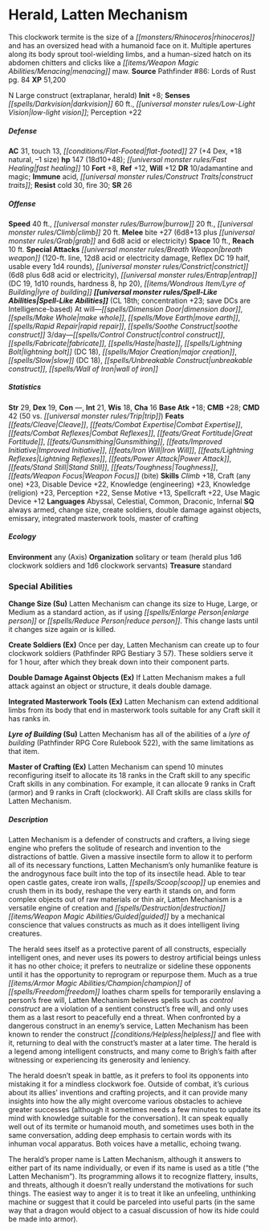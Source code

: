 ﻿---
cssclass: [monsters]
title1: Herald, Latten Mechanism
desc_short: This clockwork termite is the size of a rhinoceros and has an oversized
  head with a humanoid face on it. Multiple apertures along its body sprout tool-wielding
  limbs, and a human-sized hatch on its abdomen chitters and clicks like a menacing
  maw.
title2: Latten Mechanism
CR: 15
sources:
- name: 'Pathfinder #86: Lords of Rust'
  page: 84
  link: http://paizo.com/products/btpy97az?Pathfinder-Adventure-Path-86-Lords-of-Rust
XP: 51200
alignment: N
size: Large
type: construct
subtypes:
- extraplanar
- herald
initiative:
  bonus: 8
senses:
  darkvision: 60
  low-light vision: true
AC:
  AC: 31
  touch: 13
  flat_footed: 27
  components:
    dex: 4
    natural: 18
    size: -1
HP:
  HP: 147
  long: 18d10+48
  fast_healing: 10
saves:
  fort: 8
  ref: 12
  will: 12
DR:
- amount: 10
  weakness: adamantine and magic
immunities:
- acid
- construct traits
resistances:
  cold: 30
  fire: 30
SR: 26
speeds:
  base: 40
  burrow: 20
  climb: 20
attacks:
  melee:
  - - text: bite +27 (6d8+13 plus grab and 6d8 acid or electricity)
      entries:
      - - damage: 6d8+13
        - effect: grab
        - damage: 6d8
          type: acid or electricity
      attack: bite
      bonus:
      - 27
  special:
  - breath weapon (120-ft. line, 12d8 acid or electricity damage, Reflex DC 19 half,
    usable every 1d4 rounds)
  - constrict (6d8 plus 6d8 acid or electricity)
  - entrap (DC 19, 1d10 rounds, hardness 8, hp 20)
  - lyre of building
space: 10
reach: 10
spell_like_abilities:
  entries:
  - name: dimension door
    source: default
    freq: At will
  - name: make whole
    source: default
    freq: At will
  - name: move earth
    source: default
    freq: At will
  - superscripts:
    - UM
    name: rapid repair
    source: default
    freq: At will
  - superscripts:
    - UM
    name: soothe construct
    source: default
    freq: At will
  - superscripts:
    - UM
    name: control construct
    source: default
    freq: 3/day
  - name: fabricate
    source: default
    freq: 3/day
  - name: haste
    source: default
    freq: 3/day
  - name: lightning bolt
    source: default
    freq: 3/day
    DC: 18
  - name: major creation
    source: default
    freq: 3/day
  - name: slow
    source: default
    freq: 3/day
    DC: 18
  - superscripts:
    - UM
    name: unbreakable construct
    source: default
    freq: 3/day
  - name: wall of iron
    source: default
    freq: 3/day
  sources:
  - name: default
    CL: 18
    concentration: 23
    DC_ability_score: Intelligence
ability_scores:
  STR: 29
  DEX: 19
  CON:
  INT: 21
  WIS: 18
  CHA: 16
BAB: 18
CMB: 28
CMD: 42
CMD_other: 50 vs. trip
feats:
- name: Cleave
- name: Combat Expertise
- name: Combat Reflexes
- name: Great Fortitude
- name: Gunsmithing
- name: Improved Initiative
- name: Iron Will
- name: Lightning Reflexes
- name: Power Attack
- name: Stand Still
- name: Toughness
- name: Weapon Focus (bite)
skills:
  Climb: 18
  Craft (any one): 23
  Disable Device: 22
  Knowledge (engineering): 23
  Knowledge (religion): 23
  Perception: 22
  Sense Motive: 13
  Spellcraft: 22
  Use Magic Device: 12
languages:
- Abyssal
- Celestial
- Common
- Draconic
- Infernal
special_qualities:
- always armed
- change size
- create soldiers
- double damage against objects
- emissary
- integrated masterwork tools
- master of crafting
ecology:
  environment: any (Axis)
  organization: solitary or team (herald plus 1d6 clockwork soldiers and 1d6 clockwork
    servants)
  treasure_type: standard
special_abilities:
  Change Size (Su): Latten Mechanism can change its size to Huge, Large, or Medium
    as a standard action, as if using enlarge person or reduce person. This change
    lasts until it changes size again or is killed.
  Create Soldiers (Ex): Once per day, Latten Mechanism can create up to four clockwork
    soldiers (Pathfinder RPG Bestiary 3 57). These soldiers serve it for 1 hour, after
    which they break down into their component parts.
  Double Damage Against Objects (Ex): If Latten Mechanism makes a full attack against
    an object or structure, it deals double damage.
  Integrated Masterwork Tools (Ex): Latten Mechanism can extend additional limbs from
    its body that end in masterwork tools suitable for any Craft skill it has ranks
    in.
  Lyre of Building (Su): Latten Mechanism has all of the abilities of a lyre of building
    (Pathfinder RPG Core Rulebook 522), with the same limitations as that item.
  Master of Crafting (Ex): Latten Mechanism can spend 10 minutes reconfiguring itself
    to allocate its 18 ranks in the Craft skill to any specific Craft skills in any
    combination. For example, it can allocate 9 ranks in Craft (armor) and 9 ranks
    in Craft (clockwork). All Craft skills are class skills for Latten Mechanism.
desc_long: |-
  Latten Mechanism is a defender of constructs and crafters, a living siege engine who prefers the solitude of research and invention to the distractions of battle. Given a massive insectile form to allow it to perform all of its necessary functions, Latten Mechanism's only humanlike feature is the androgynous face built into the top of its insectile head. Able to tear open castle gates, create iron walls, scoop up enemies and crush them in its body, reshape the very earth it stands on, and form complex objects out of raw materials or thin air, Latten Mechanism is a versatile engine of creation and destruction guided by a mechanical conscience that values constructs as much as it does intelligent living creatures.

  The herald sees itself as a protective parent of all constructs, especially intelligent ones, and never uses its powers to destroy artificial beings unless it has no other choice; it prefers to neutralize or sideline these opponents until it has the opportunity to reprogram or repurpose them. Much as a true champion of freedom loathes charm spells for temporarily enslaving a person's free will, Latten Mechanism believes spells such as control construct are a violation of a sentient construct's free will, and only uses them as a last resort to peacefully end a threat. When confronted by a dangerous construct in an enemy's service, Latten Mechanism has been known to render the construct helpless and flee with it, returning to deal with the construct's master at a later time. The herald is a legend among intelligent constructs, and many come to Brigh's faith after witnessing or experiencing its generosity and leniency.

  The herald doesn't speak in battle, as it prefers to fool its opponents into mistaking it for a mindless clockwork foe. Outside of combat, it's curious about its allies' inventions and crafting projects, and it can provide many insights into how the ally might overcome various obstacles to achieve greater successes (although it sometimes needs a few minutes to update its mind with knowledge suitable for the conversation). It can speak equally well out of its termite or humanoid mouth, and sometimes uses both in the same conversation, adding deep emphasis to certain words with its inhuman vocal apparatus. Both voices have a metallic, echoing twang.

  The herald's proper name is Latten Mechanism, although it answers to either part of its name individually, or even if its name is used as a title (“the Latten Mechanism”). Its programming allows it to recognize flattery, insults, and threats, although it doesn't really understand the motivations for such things. The easiest way to anger it is to treat it like an unfeeling, unthinking machine or suggest that it could be parceled into useful parts (in the same way that a dragon would object to a casual discussion of how its hide could be made into armor).

---

# Herald, Latten Mechanism
This clockwork termite is the size of a _[[monsters/Rhinoceros|rhinoceros]]_ and has an oversized head with a humanoid face on it. Multiple apertures along its body sprout tool-wielding limbs, and a human-sized hatch on its abdomen chitters and clicks like a _[[items/Weapon Magic Abilities/Menacing|menacing]]_ maw.
**Source** Pathfinder #86: Lords of Rust pg. 84
**XP** 51,200

N Large construct (extraplanar, herald)
**Init** +8; **Senses** _[[spells/Darkvision|darkvision]]_ 60 ft., _[[universal monster rules/Low-Light Vision|low-light vision]]_; Perception +22

##### Defense

**AC** 31, touch 13, _[[conditions/Flat-Footed|flat-footed]]_ 27 (+4 Dex, +18 natural, –1 size)
**hp** 147 (18d10+48); _[[universal monster rules/Fast Healing|fast healing]]_ 10
**Fort** +8, **Ref** +12, **Will** +12
**DR** 10/adamantine and magic; **Immune** acid, _[[universal monster rules/Construct Traits|construct traits]]_; **Resist** cold 30, fire 30; **SR** 26

##### Offense
**Speed** 40 ft., _[[universal monster rules/Burrow|burrow]]_ 20 ft., _[[universal monster rules/Climb|climb]]_ 20 ft.
**Melee** bite +27 (6d8+13 plus _[[universal monster rules/Grab|grab]]_ and 6d8 acid or electricity)
**Space** 10 ft., **Reach** 10 ft.
**Special Attacks** _[[universal monster rules/Breath Weapon|breath weapon]]_ (120-ft. line, 12d8 acid or electricity damage, Reflex DC 19 half, usable every 1d4 rounds), _[[universal monster rules/Constrict|constrict]]_ (6d8 plus 6d8 acid or electricity), _[[universal monster rules/Entrap|entrap]]_ (DC 19, 1d10 rounds, hardness 8, hp 20), _[[items/Wondrous Item/Lyre of Building|lyre of building]]_
**_[[universal monster rules/Spell-Like Abilities|Spell-Like Abilities]]_** (CL 18th; concentration +23; save DCs are Intelligence-based)
At will—_[[spells/Dimension Door|dimension door]]_, _[[spells/Make Whole|make whole]]_, _[[spells/Move Earth|move earth]]_, _[[spells/Rapid Repair|rapid repair]]_, _[[spells/Soothe Construct|soothe construct]]_
3/day—_[[spells/Control Construct|control construct]]_, _[[spells/Fabricate|fabricate]]_, _[[spells/Haste|haste]]_, _[[spells/Lightning Bolt|lightning bolt]]_ (DC 18), _[[spells/Major Creation|major creation]]_, _[[spells/Slow|slow]]_ (DC 18), _[[spells/Unbreakable Construct|unbreakable construct]]_, _[[spells/Wall of Iron|wall of iron]]_

##### Statistics
**Str** 29, **Dex** 19, **Con** —, **Int** 21, **Wis** 18, **Cha** 16
**Base Atk** +18; **CMB** +28; **CMD** 42 (50 vs. _[[universal monster rules/Trip|trip]]_)
**Feats** _[[feats/Cleave|Cleave]]_, _[[feats/Combat Expertise|Combat Expertise]]_, _[[feats/Combat Reflexes|Combat Reflexes]]_, _[[feats/Great Fortitude|Great Fortitude]]_, _[[feats/Gunsmithing|Gunsmithing]]_, _[[feats/Improved Initiative|Improved Initiative]]_, _[[feats/Iron Will|Iron Will]]_, _[[feats/Lightning Reflexes|Lightning Reflexes]]_, _[[feats/Power Attack|Power Attack]]_, _[[feats/Stand Still|Stand Still]]_, _[[feats/Toughness|Toughness]]_, _[[feats/Weapon Focus|Weapon Focus]]_ (bite)
**Skills** _Climb_ +18, Craft (any one) +23, Disable Device +22, Knowledge (engineering) +23, Knowledge (religion) +23, Perception +22, Sense Motive +13, Spellcraft +22, Use Magic Device +12
**Languages** Abyssal, Celestial, Common, Draconic, Infernal
**SQ** always armed, change size, create soldiers, double damage against objects, emissary, integrated masterwork tools, master of crafting

##### Ecology

**Environment** any (Axis)
**Organization** solitary or team (herald plus 1d6 clockwork soldiers and 1d6 clockwork servants)
**Treasure** standard

### Special Abilities

**Change Size (Su)** Latten Mechanism can change its size to Huge, Large, or Medium as a standard action, as if using _[[spells/Enlarge Person|enlarge person]]_ or _[[spells/Reduce Person|reduce person]]_. This change lasts until it changes size again or is killed.

**Create Soldiers (Ex)** Once per day, Latten Mechanism can create up to four clockwork soldiers (Pathfinder RPG Bestiary 3 57). These soldiers serve it for 1 hour, after which they break down into their component parts.

**Double Damage Against Objects (Ex)** If Latten Mechanism makes a full attack against an object or structure, it deals double damage.

**Integrated Masterwork Tools (Ex)** Latten Mechanism can extend additional limbs from its body that end in masterwork tools suitable for any Craft skill it has ranks in.

**_Lyre of Building_ (Su)** Latten Mechanism has all of the abilities of a _lyre of building_ (Pathfinder RPG Core Rulebook 522), with the same limitations as that item.

**Master of Crafting (Ex)** Latten Mechanism can spend 10 minutes reconfiguring itself to allocate its 18 ranks in the Craft skill to any specific Craft skills in any combination. For example, it can allocate 9 ranks in Craft (armor) and 9 ranks in Craft (clockwork). All Craft skills are class skills for Latten Mechanism.

##### Description

Latten Mechanism is a defender of constructs and crafters, a living siege engine who prefers the solitude of research and invention to the distractions of battle. Given a massive insectile form to allow it to perform all of its necessary functions, Latten Mechanism’s only humanlike feature is the androgynous face built into the top of its insectile head. Able to tear open castle gates, create iron walls, _[[spells/Scoop|scoop]]_ up enemies and crush them in its body, reshape the very earth it stands on, and form complex objects out of raw materials or thin air, Latten Mechanism is a versatile engine of creation and _[[spells/Destruction|destruction]]_ _[[items/Weapon Magic Abilities/Guided|guided]]_ by a mechanical conscience that values constructs as much as it does intelligent living creatures.

The herald sees itself as a protective parent of all constructs, especially intelligent ones, and never uses its powers to destroy artificial beings unless it has no other choice; it prefers to neutralize or sideline these opponents until it has the opportunity to reprogram or repurpose them. Much as a true _[[items/Armor Magic Abilities/Champion|champion]]_ of _[[spells/Freedom|freedom]]_ loathes charm spells for temporarily enslaving a person’s free will, Latten Mechanism believes spells such as _control construct_ are a violation of a sentient construct’s free will, and only uses them as a last resort to peacefully end a threat. When confronted by a dangerous construct in an enemy’s service, Latten Mechanism has been known to render the construct _[[conditions/Helpless|helpless]]_ and flee with it, returning to deal with the construct’s master at a later time. The herald is a legend among intelligent constructs, and many come to Brigh’s faith after witnessing or experiencing its generosity and leniency.

The herald doesn’t speak in battle, as it prefers to fool its opponents into mistaking it for a mindless clockwork foe. Outside of combat, it’s curious about its allies’ inventions and crafting projects, and it can provide many insights into how the ally might overcome various obstacles to achieve greater successes (although it sometimes needs a few minutes to update its mind with knowledge suitable for the conversation). It can speak equally well out of its termite or humanoid mouth, and sometimes uses both in the same conversation, adding deep emphasis to certain words with its inhuman vocal apparatus. Both voices have a metallic, echoing twang.

The herald’s proper name is Latten Mechanism, although it answers to either part of its name individually, or even if its name is used as a title (“the Latten Mechanism”). Its programming allows it to recognize flattery, insults, and threats, although it doesn’t really understand the motivations for such things. The easiest way to anger it is to treat it like an unfeeling, unthinking machine or suggest that it could be parceled into useful parts (in the same way that a dragon would object to a casual discussion of how its hide could be made into armor).